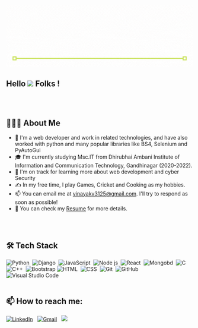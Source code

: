 ![BannerGIF](./Image-gif-outline.gif)

<h2>Hello <img src="https://raw.githubusercontent.com/MartinHeinz/MartinHeinz/master/wave.gif" width="30px"> Folks !</h2>
<br/>
<br/>


<h2>👨🏻‍💻  About Me </h2>

- 👀 I'm a web developer and work in related technologies, and have also worked with python and many popular libraries like BS4, Selenium and PyAutoGui
- 🎓  I'm currently studying Msc.IT from Dhirubhai Ambani Institute of Information and Communication Technology, Gandhinagar (2020-2022).
- 🌱 I'm on track for learning more about web development and cyber Security
- ✍️  In my free time, I play Games, Cricket and Cooking as my hobbies.
- 📫 You can email me at vinayakv3125@gmail.com. I'll try to respond as soon as possible!
- 📄  You can check my [Resume](https://drive.google.com/file/d/1Hy6mnf93o4NM67UZbpbONpEZXYPwKJ6M/view?usp=sharing "Resume") for more details.
<br/>
<br/>

<h2>🛠 Tech Stack</h2>

![Python](https://img.shields.io/badge/-Python-05122A?style=flat&logo=python)&nbsp;
![Django](https://img.shields.io/badge/-Django-05122A?style=flat&logo=django)&nbsp;
![JavaScript](https://img.shields.io/badge/-JavaScript-05122A?style=flat&logo=javascript)&nbsp;
![Node js](https://img.shields.io/badge/-Node%20Js-05122A?style=flat&logo=nodejs)&nbsp;
![React](https://img.shields.io/badge/-React-05122A?style=flat&logo=react)&nbsp;
![Mongobd](https://img.shields.io/badge/-Mongo%20DB-05122A?style=flat&logo=mongodb)&nbsp;
![C](https://img.shields.io/badge/-C-05122A?style=flat&logo=C&logoColor=A8B9CC)&nbsp;\
![C++](https://img.shields.io/badge/-C++-05122A?style=flat&logo=C%2B%2B&logoColor=00599C)&nbsp;
![Bootstrap](https://img.shields.io/badge/-Bootstrap-05122A?style=flat&logo=bootstrap&logoColor=563D7C)
![HTML](https://img.shields.io/badge/-HTML-05122A?style=flat&logo=HTML5)&nbsp;
![CSS](https://img.shields.io/badge/-CSS-05122A?style=flat&logo=CSS3&logoColor=1572B6)&nbsp;
![Git](https://img.shields.io/badge/-Git-05122A?style=flat&logo=git)&nbsp;
![GitHub](https://img.shields.io/badge/-GitHub-05122A?style=flat&logo=github)&nbsp;
![Visual Studio Code](https://img.shields.io/badge/-Visual%20Studio%20Code-05122A?style=flat&logo=visual-studio-code&logoColor=007ACC)&nbsp;
<br/>
<br/>

<h2>📫  How to reach me:</h2>
 
<a href="https://www.linkedin.com/in/b555521b/"><img alt="LinkedIn" src="https://img.shields.io/badge/linkedin%20-%230077B5.svg?&style=flat&logo=linkedin&logoColor=white"/></a> &nbsp;
<a href="mailto:vinayakv3125@gmail.com"><img alt="Gmail" src="https://img.shields.io/badge/Gmail-D14836?style=flat&logo=gmail&logoColor=white" /></a> &nbsp;
<a href="https://www.instagram.com/the_programmer_0/"><img src="https://img.shields.io/badge/-@the_programmer_0_-E4405F?style=flat&logo=Instagram&logoColor=white"/></a> &nbsp;

<!---
Vishnu3125/Vishnu3125 is a ✨ special ✨ repository because its `README.md` (this file) appears on your GitHub profile.
You can click the Preview link to take a look at your changes.
--->
